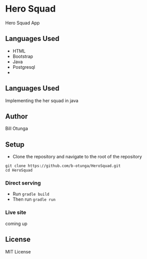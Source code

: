 # Hero Squad

Hero Squad App

## Languages Used
- HTML
- Bootstrap
- Java
- Postgresql
- 
## Languages Used
Implementing the her squad in java

## Author
Bill Otunga

## Setup
- Clone the repository and navigate to the root of the repository
```
git clone https://github.com/b-otunga/HeroSquad.git
cd HeroSquad
```

### Direct serving
- Run `gradle build`
- Then run `gradle run`

### Live site
coming up
## License
MIT License